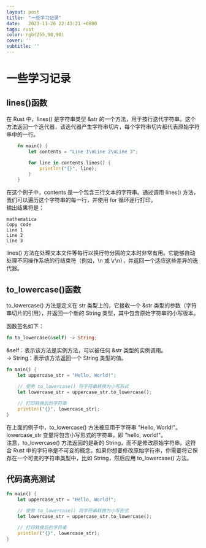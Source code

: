 ```yaml
---
layout: post
title:  "一些学习记录"
date:   2023-11-26 22:43:21 +0800
tags: rust 
color: rgb(255,90,90)
cover: ''
subtitle: ''
---
```

# 一些学习记录
## lines()函数
在 Rust 中，lines() 是字符串类型 &str 的一个方法，用于按行迭代字符串。这个方法返回一个迭代器，该迭代器产生字符串切片，每个字符串切片都代表原始字符串中的一行。  

```rust
    fn main() {
        let contents = "Line 1\nLine 2\nLine 3";

        for line in contents.lines() {
            println!("{}", line);
        }
    }  
```

在这个例子中，contents 是一个包含三行文本的字符串。通过调用 lines() 方法，我们可以遍历这个字符串的每一行，并使用 for 循环逐行打印。  
输出结果将是：  

    mathematica
    Copy code
    Line 1
    Line 2
    Line 3  

lines() 方法在处理文本文件等每行以换行符分隔的文本时非常有用。它能够自动处理不同操作系统的行结束符（例如，\n 或 \r\n），并返回一个适应这些差异的迭代器。  

## to_lowercase()函数

to_lowercase() 方法是定义在 str 类型上的，它接收一个 &str 类型的参数（字符串切片的引用），并返回一个新的 String 类型，其中包含原始字符串的小写版本。

函数签名如下：  

```rust
fn to_lowercase(&self) -> String;  
```  

&self：表示该方法是实例方法，可以被任何 &str 类型的实例调用。  
-> String：表示该方法返回一个 String 类型的值。  

```rust
fn main() {
    let uppercase_str = "Hello, World!";
    
    // 使用 to_lowercase() 将字符串转换为小写形式
    let lowercase_str = uppercase_str.to_lowercase();

    // 打印转换后的字符串
    println!("{}", lowercase_str);
}  
```  

在上面的例子中，to_lowercase() 方法被应用于字符串 "Hello, World!"。lowercase_str 变量将包含小写形式的字符串，即 "hello, world!"。  
注意，to_lowercase() 方法返回的是新的 String，而不是修改原始字符串。这符合 Rust 中的字符串是不可变的概念。如果你想要修改原始字符串，你需要将它保存在一个可变的字符串类型中，比如 String，然后应用 to_lowercase() 方法。

## 代码高亮测试

```rust
fn main() {
    let uppercase_str = "Hello, World!";
    
    // 使用 to_lowercase() 将字符串转换为小写形式
    let lowercase_str = uppercase_str.to_lowercase();

    // 打印转换后的字符串
    println!("{}", lowercase_str);
}   
```  
